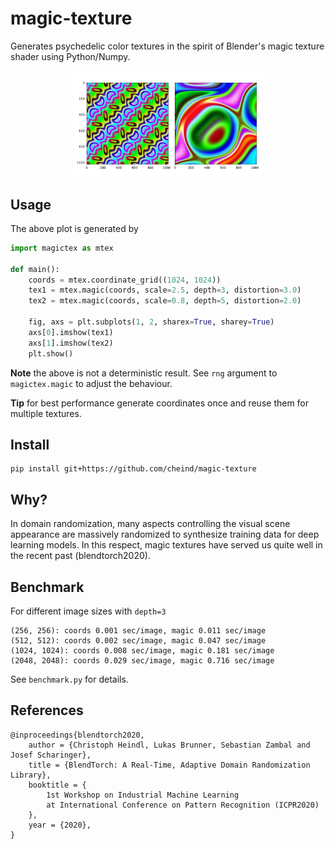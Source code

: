 # magic-texture
Generates psychedelic color textures in the spirit of Blender's magic texture shader using Python/Numpy.

<div align='center'>
    <img src='etc/magic.svg' width="60%"/>
</div>

## Usage

The above plot is generated by

```python
import magictex as mtex

def main():
    coords = mtex.coordinate_grid((1024, 1024))
    tex1 = mtex.magic(coords, scale=2.5, depth=3, distortion=3.0)
    tex2 = mtex.magic(coords, scale=0.8, depth=5, distortion=2.0)

    fig, axs = plt.subplots(1, 2, sharex=True, sharey=True)
    axs[0].imshow(tex1)
    axs[1].imshow(tex2)
    plt.show()
```

**Note** the above is not a deterministic result. See `rng` argument to `magictex.magic` to adjust the behaviour.

**Tip** for best performance generate coordinates once and reuse them for multiple textures.

## Install

```
pip install git+https://github.com/cheind/magic-texture
```

## Why?
In domain randomization, many aspects controlling the visual scene appearance are massively randomized to synthesize training data for deep learning models. In this respect, magic textures have served us quite well in the recent past (blendtorch2020).

## Benchmark
For different image sizes with `depth=3`
```
(256, 256): coords 0.001 sec/image, magic 0.011 sec/image
(512, 512): coords 0.002 sec/image, magic 0.047 sec/image
(1024, 1024): coords 0.008 sec/image, magic 0.181 sec/image
(2048, 2048): coords 0.029 sec/image, magic 0.716 sec/image
```

See `benchmark.py` for details.

## References
```
@inproceedings{blendtorch2020,
    author = {Christoph Heindl, Lukas Brunner, Sebastian Zambal and Josef Scharinger},
    title = {BlendTorch: A Real-Time, Adaptive Domain Randomization Library},
    booktitle = {
        1st Workshop on Industrial Machine Learning 
        at International Conference on Pattern Recognition (ICPR2020)
    },
    year = {2020},
}
```
